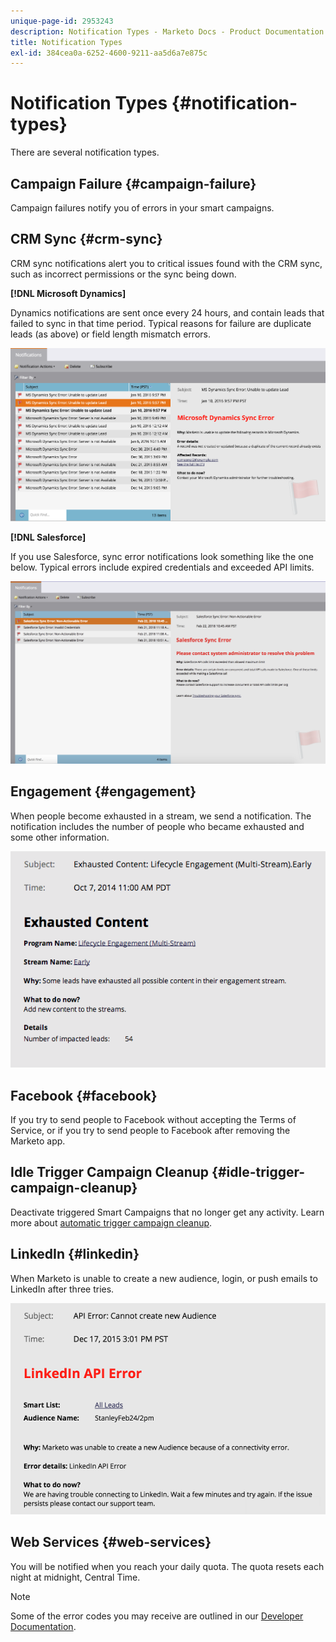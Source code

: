 ```yaml
---
unique-page-id: 2953243
description: Notification Types - Marketo Docs - Product Documentation
title: Notification Types
exl-id: 384cea0a-6252-4600-9211-aa5d6a7e875c
---
```

# Notification Types {#notification-types}

There are several notification types.

## Campaign Failure  {#campaign-failure}

Campaign failures notify you of errors in your smart campaigns.

## CRM Sync {#crm-sync}

CRM sync notifications alert you to critical issues found with the CRM sync, such as incorrect permissions or the sync being down.

**[!DNL Microsoft Dynamics]**

Dynamics notifications are sent once every 24 hours, and contain leads that failed to sync in that time period. Typical reasons for failure are duplicate leads (as above) or field length mismatch errors.

![](assets/image2016-1-20-11-3a19-3a58.png)

**[!DNL Salesforce]**

If you use Salesforce, sync error notifications look something like the one below. Typical errors include expired credentials and exceeded API limits.

![](assets/salesforcesyncerror.png)

## Engagement {#engagement}

When people become exhausted in a stream, we send a notification. The notification includes the number of people who became exhausted and some other information.

![](assets/image2014-10-14-10-3a57-3a9.png)

## Facebook {#facebook}

If you try to send people to Facebook without accepting the Terms of Service, or if you try to send people to Facebook after removing the Marketo app.

## Idle Trigger Campaign Cleanup {#idle-trigger-campaign-cleanup}

Deactivate triggered Smart Campaigns that no longer get any activity. Learn more about  [automatic trigger campaign cleanup](/help/marketo/product-docs/core-marketo-concepts/smart-campaigns/using-smart-campaigns/automatic-trigger-campaign-cleanup.md).

## LinkedIn {#linkedin}

When Marketo is unable to create a new audience, login, or push emails to LinkedIn after three tries.

![](assets/linkedin.png)

## Web Services {#web-services}

You will be notified when you reach your daily quota. The quota resets each night at midnight, Central Time.

>[!NOTE]
>
>Some of the error codes you may receive are outlined in our [Developer Documentation](https://developers.marketo.com/rest-api/error-codes/#response_level_error_codes).
